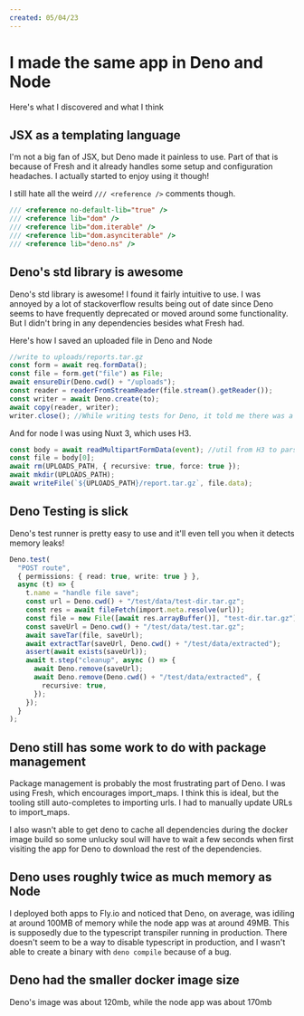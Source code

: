 ```yaml
---
created: 05/04/23
---
```


# I made the same app in Deno and Node

Here's what I discovered and what I think

## JSX as a templating language

I'm not a big fan of JSX, but Deno made it painless to use. Part of that is because of Fresh and it already handles some setup and configuration headaches. I actually started to enjoy using it though!

I still hate all the weird `/// <reference />` comments though.

```typescript
/// <reference no-default-lib="true" />
/// <reference lib="dom" />
/// <reference lib="dom.iterable" />
/// <reference lib="dom.asynciterable" />
/// <reference lib="deno.ns" />
```

## Deno's std library is awesome

Deno's std library is awesome! I found it fairly intuitive to use. I was annoyed by a lot of stackoverflow results being out of date since Deno seems to have frequently deprecated or moved around some functionality. But I didn't bring in any dependencies besides what Fresh had.

Here's how I saved an uploaded file in Deno and Node

```typescript
//write to uploads/reports.tar.gz
const form = await req.formData();
const file = form.get("file") as File;
await ensureDir(Deno.cwd() + "/uploads");
const reader = readerFromStreamReader(file.stream().getReader());
const writer = await Deno.create(to);
await copy(reader, writer);
writer.close(); //While writing tests for Deno, it told me there was a leak here because I never closed writer. Cool!
```

And for node I was using Nuxt 3, which uses H3.

```typescript
const body = await readMultipartFormData(event); //util from H3 to parse formData
const file = body[0];
await rm(UPLOADS_PATH, { recursive: true, force: true });
await mkdir(UPLOADS_PATH);
await writeFile(`${UPLOADS_PATH}/report.tar.gz`, file.data);
```

## Deno Testing is slick

Deno's test runner is pretty easy to use and it'll even tell you when it detects memory leaks!

```typescript
Deno.test(
  "POST route",
  { permissions: { read: true, write: true } },
  async (t) => {
    t.name = "handle file save";
    const url = Deno.cwd() + "/test/data/test-dir.tar.gz";
    const res = await fileFetch(import.meta.resolve(url));
    const file = new File([await res.arrayBuffer()], "test-dir.tar.gz");
    const saveUrl = Deno.cwd() + "/test/data/test.tar.gz";
    await saveTar(file, saveUrl);
    await extractTar(saveUrl, Deno.cwd() + "/test/data/extracted");
    assert(await exists(saveUrl));
    await t.step("cleanup", async () => {
      await Deno.remove(saveUrl);
      await Deno.remove(Deno.cwd() + "/test/data/extracted", {
        recursive: true,
      });
    });
  }
);
```

## Deno still has some work to do with package management

Package management is probably the most frustrating part of Deno. I was using Fresh, which encourages import_maps. I think this is ideal, but the tooling still auto-completes to importing urls. I had to manually update URLs to import_maps.

I also wasn't able to get deno to cache all dependencies during the docker image build so some unlucky soul will have to wait a few seconds when first visiting the app for Deno to download the rest of the dependencies.

## Deno uses roughly twice as much memory as Node
I deployed both apps to Fly.io and noticed that Deno, on average, was idiling at around 100MB of memory while the node app was at around 49MB. This is supposedly due to the typescript transpiler running in production. There doesn't seem to be a way to disable typescript in production, and I wasn't able to create a binary with `deno compile` because of a bug.


## Deno had the smaller docker image size
Deno's image was about 120mb, while the node app was about 170mb


